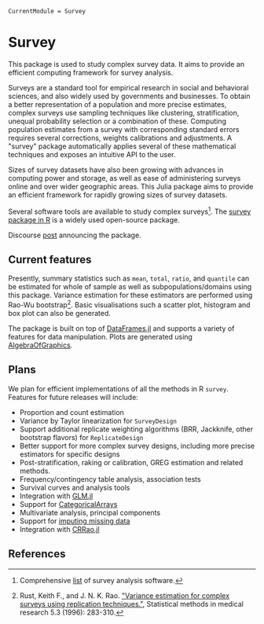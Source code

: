 ```@meta
CurrentModule = Survey
```

# Survey

This package is used to study complex survey data. It aims to provide an efficient computing framework for survey analysis.

Surveys are a standard tool for empirical research in social and behavioral sciences, and also widely used by governments and businesses. 
To obtain a better representation of a population and more precise estimates, complex surveys use sampling techniques like clustering, stratification, unequal probability selection or a combination of these. 
Computing population estimates from a survey with corresponding standard errors requires several corrections, weights calibrations and adjustments. A "survey" package automatically applies several of these mathematical techniques and exposes an intuitive API to the user.

Sizes of survey datasets have also been growing with advances in computing power and storage, as well as ease of administering surveys online and over wider geographic areas. This Julia package aims to provide an efficient framework for rapidly growing sizes of survey datasets.

Several software tools are available to study complex surveys[^1]. The [survey package in R](https://cran.r-project.org/web/packages/survey/index.html) is a widely used open-source package.

Discourse [post](https://discourse.julialang.org/t/ann-announcing-survey-jl-for-analysis-of-complex-surveys/94667) announcing the package.

## Current features
Presently, summary statistics such as `mean`, `total`, `ratio`, and `quantile` can be estimated for whole of sample as well as subpopulations/domains using this package. Variance estimation for these estimators are performed using Rao-Wu bootstrap[^2]. Basic visualisations such a scatter plot, histogram and box plot can also be generated. 

The package is built on top of [DataFrames.jl](https://dataframes.juliadata.org/stable/) and supports a variety of features for data manipulation. Plots are generated using [AlgebraOfGraphics](https://github.com/MakieOrg/AlgebraOfGraphics.jl).

## Plans
We plan for efficient implementations of all the methods in R `survey`. Features for future releases will include:

- Proportion and count estimation
- Variance by Taylor linearization for `SurveyDesign`
- Support additional replicate weighting algorithms (BRR, Jackknife, other bootstrap flavors) for `ReplicateDesign`
- Better support for more complex survey designs, including more precise estimators for specific designs
- Post-stratification, raking or calibration, GREG estimation and related methods.
- Frequency/contingency table analysis, association tests
- Survival curves and analysis tools
- Integration with [GLM.jl](https://github.com/JuliaStats/GLM.jl)
- Support for [CategoricalArrays](https://github.com/JuliaData/CategoricalArrays.jl)
- Multivariate analysis, principal components  
- Support for [imputing missing data](https://stat.ethz.ch/CRAN/web/packages/mitools/index.html)
- Integration with [CRRao.jl](https://github.com/xKDR/CRRao.jl) 

## References

[^1]: Comprehensive [list](https://www.hcp.med.harvard.edu/statistics/survey-soft/) of survey analysis software.
[^2]: Rust, Keith F., and J. N. K. Rao. ["Variance estimation for complex surveys using replication techniques."](https://journals.sagepub.com/doi/abs/10.1177/096228029600500305?journalCode=smma), Statistical methods in medical research 5.3 (1996): 283-310.